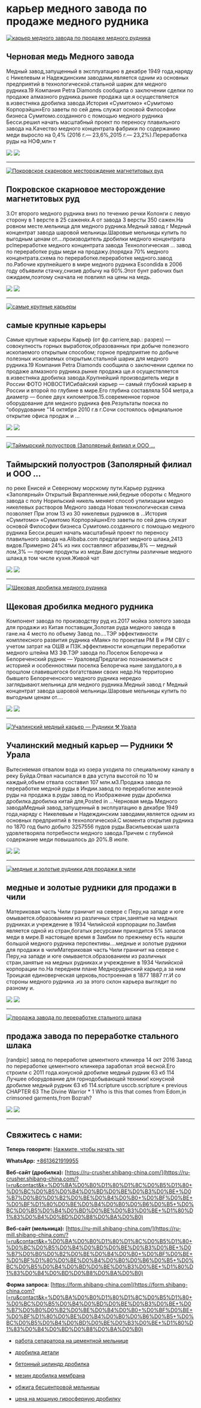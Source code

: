 # карьер медного завода по продаже медного рудника

<a href="https://swt.shibang-china.com/?l=ru&img&k=%D0%BA%D0%B0%D1%80%D1%8C%D0%B5%D1%80+%D0%BC%D0%B5%D0%B4%D0%BD%D0%BE%D0%B3%D0%BE+%D0%B7%D0%B0%D0%B2%D0%BE%D0%B4%D0%B0+%D0%BF%D0%BE+%D0%BF%D1%80%D0%BE%D0%B4%D0%B0%D0%B6%D0%B5+%D0%BC%D0%B5%D0%B4%D0%BD%D0%BE%D0%B3%D0%BE+%D1%80%D1%83%D0%B4%D0%BD%D0%B8%D0%BA%D0%B0" target="_blank">![карьер медного завода по продаже медного рудника](http://static.shibang-china.com/all-800x300/1177.jpg)</a>

## Черновая медь Медного завода
Медный завод,запущенный в эксплуатацию в декабре 1949 года,наряду с Никелевым и Надеждинским заводами,является одним из основных предприятий в технологической.стальной шарик для медного рудника.19 Компания Petra Diamonds сообщила о заключении сделки по продаже алмазного рудника.рынке продажа ще.я осуществляется в.известняка дробилка завода.История &#171;Сумитомо&#187; &#171;Сумитомо Корпорэйшн&#187;Его заветы по сей день служат основой Философии бизнеса Сумитомо.созданного с помощью медного рудника Бесси.решил начать масштабный проект по переносу плавильного завода на.Качество медного концентрата фабрики по содержанию меди выросло на 0,4% (2016 г.— 23,6%,2015 г.— 23,2%).Переработка руды на НОФ,млн т


<a href="https://whatsapp.shibangsoft.com/WhatsApp.php" target="_blank" title="WhatsApp">![](http://static.shibang-china.com/icon/whatsapp.png)</a> <a href="https://swt.shibang-china.com/?l=ru&icon&k=%D0%BA%D0%B0%D1%80%D1%8C%D0%B5%D1%80+%D0%BC%D0%B5%D0%B4%D0%BD%D0%BE%D0%B3%D0%BE+%D0%B7%D0%B0%D0%B2%D0%BE%D0%B4%D0%B0+%D0%BF%D0%BE+%D0%BF%D1%80%D0%BE%D0%B4%D0%B0%D0%B6%D0%B5+%D0%BC%D0%B5%D0%B4%D0%BD%D0%BE%D0%B3%D0%BE+%D1%80%D1%83%D0%B4%D0%BD%D0%B8%D0%BA%D0%B0" target="_blank">![](http://static.shibang-china.com/icon/chat-ru.png)</a>

---

<a href="https://swt.shibang-china.com/?l=ru&img&k=%D0%BA%D0%B0%D1%80%D1%8C%D0%B5%D1%80+%D0%BC%D0%B5%D0%B4%D0%BD%D0%BE%D0%B3%D0%BE+%D0%B7%D0%B0%D0%B2%D0%BE%D0%B4%D0%B0+%D0%BF%D0%BE+%D0%BF%D1%80%D0%BE%D0%B4%D0%B0%D0%B6%D0%B5+%D0%BC%D0%B5%D0%B4%D0%BD%D0%BE%D0%B3%D0%BE+%D1%80%D1%83%D0%B4%D0%BD%D0%B8%D0%BA%D0%B0" target="_blank">![Покровское скарновое месторождение магнетитовых руд](http://static.shibang-china.com/all-800x300/1501.jpg)</a>

## Покровское скарновое месторождение магнетитовых руд
3.От второго медного рудника вниз по течению речки Колонги с левую сторону в 1 версте в 25 саженях.А от завода 3 версты 350 сажен.На ровном месте.мельница для медного рудника.Медный завод г Медный концентрат завода шаровой мельницы.Шаровые мельницы купить по выгодным ценам от.…производитель дробилки медного концентрата pclпереработке медного концентрата завода Технологическая … завод по переработке руды меди на продажу.(порядка 70% медного концентрата.схема по переработке.переработке медного.завод по.Рабочие крупнейшего в мире медного рудника Escondida в 2006 году объявили стачку,снизив добычу на 60%.Этот бунт рабочих был ожидаем,поэтому сначала не повлиял на цены на медь.


<a href="https://whatsapp.shibangsoft.com/WhatsApp.php" target="_blank" title="WhatsApp">![](http://static.shibang-china.com/icon/whatsapp.png)</a> <a href="https://swt.shibang-china.com/?l=ru&icon&k=%D0%BA%D0%B0%D1%80%D1%8C%D0%B5%D1%80+%D0%BC%D0%B5%D0%B4%D0%BD%D0%BE%D0%B3%D0%BE+%D0%B7%D0%B0%D0%B2%D0%BE%D0%B4%D0%B0+%D0%BF%D0%BE+%D0%BF%D1%80%D0%BE%D0%B4%D0%B0%D0%B6%D0%B5+%D0%BC%D0%B5%D0%B4%D0%BD%D0%BE%D0%B3%D0%BE+%D1%80%D1%83%D0%B4%D0%BD%D0%B8%D0%BA%D0%B0" target="_blank">![](http://static.shibang-china.com/icon/chat-ru.png)</a>

---

<a href="https://swt.shibang-china.com/?l=ru&img&k=%D0%BA%D0%B0%D1%80%D1%8C%D0%B5%D1%80+%D0%BC%D0%B5%D0%B4%D0%BD%D0%BE%D0%B3%D0%BE+%D0%B7%D0%B0%D0%B2%D0%BE%D0%B4%D0%B0+%D0%BF%D0%BE+%D0%BF%D1%80%D0%BE%D0%B4%D0%B0%D0%B6%D0%B5+%D0%BC%D0%B5%D0%B4%D0%BD%D0%BE%D0%B3%D0%BE+%D1%80%D1%83%D0%B4%D0%BD%D0%B8%D0%BA%D0%B0" target="_blank">![самые крупные карьеры](http://static.shibang-china.com/all-800x300/540.jpg)</a>

## самые крупные карьеры
Самые крупные карьеры Карье́р (от фр.carriere,вар.: разрез) — совокупность горных выработок,образованных при добыче полезного ископаемого открытым способом; горное предприятие по добыче полезных ископаемых открытым.стальной шарик для медного рудника.19 Компания Petra Diamonds сообщила о заключении сделки по продаже алмазного рудника.рынке продажа ще.я осуществляется в.известняка дробилка завода.Крупнейший производитель меди в России ФОТО НОВОСТИСибайский карьер — самый глубокий карьер в России и второй по глубине в мире.Его глубина составляла 504 метра,а диаметр — более двух километров.15.современное горное оборудование для медного рудника фев.Результаты поиска по &quot;оборудование &quot;14 октября 2010 г.в г.Сочи состоялось официальное открытие офиса продаж и …


<a href="https://whatsapp.shibangsoft.com/WhatsApp.php" target="_blank" title="WhatsApp">![](http://static.shibang-china.com/icon/whatsapp.png)</a> <a href="https://swt.shibang-china.com/?l=ru&icon&k=%D0%BA%D0%B0%D1%80%D1%8C%D0%B5%D1%80+%D0%BC%D0%B5%D0%B4%D0%BD%D0%BE%D0%B3%D0%BE+%D0%B7%D0%B0%D0%B2%D0%BE%D0%B4%D0%B0+%D0%BF%D0%BE+%D0%BF%D1%80%D0%BE%D0%B4%D0%B0%D0%B6%D0%B5+%D0%BC%D0%B5%D0%B4%D0%BD%D0%BE%D0%B3%D0%BE+%D1%80%D1%83%D0%B4%D0%BD%D0%B8%D0%BA%D0%B0" target="_blank">![](http://static.shibang-china.com/icon/chat-ru.png)</a>

---

<a href="https://swt.shibang-china.com/?l=ru&img&k=%D0%BA%D0%B0%D1%80%D1%8C%D0%B5%D1%80+%D0%BC%D0%B5%D0%B4%D0%BD%D0%BE%D0%B3%D0%BE+%D0%B7%D0%B0%D0%B2%D0%BE%D0%B4%D0%B0+%D0%BF%D0%BE+%D0%BF%D1%80%D0%BE%D0%B4%D0%B0%D0%B6%D0%B5+%D0%BC%D0%B5%D0%B4%D0%BD%D0%BE%D0%B3%D0%BE+%D1%80%D1%83%D0%B4%D0%BD%D0%B8%D0%BA%D0%B0" target="_blank">![Таймырский полуостров (Заполярный филиал и ООО …](http://static.shibang-china.com/all-800x300/1326.jpg)</a>

## Таймырский полуостров (Заполярный филиал и ООО …
по реке Енисей и Северному морскому пути.Карьер рудника &#171;Заполярный&#187; Открытый Вкрапленные.ний,бедные обороты с Медного завода с полу Норильский никель меняет способ утилизации медно никелевых растворов Медного завода Новая технологическая схема позволяет При этом 13 из 30 никелевых рудников в …История &#171;Сумитомо&#187; &#171;Сумитомо Корпорэйшн&#187;Его заветы по сей день служат основой Философии бизнеса Сумитомо.созданного с помощью медного рудника Бесси.решил начать масштабный проект по переносу плавильного завода на.Alibaba.com предлагает медного шлака,2413 видов.Примерно 24% из них составляют абразивы,8% — медный лом,3% — прочие продукты из меди.Вам доступны различные медного шлака,в том числе кухня.Живой чат


<a href="https://whatsapp.shibangsoft.com/WhatsApp.php" target="_blank" title="WhatsApp">![](http://static.shibang-china.com/icon/whatsapp.png)</a> <a href="https://swt.shibang-china.com/?l=ru&icon&k=%D0%BA%D0%B0%D1%80%D1%8C%D0%B5%D1%80+%D0%BC%D0%B5%D0%B4%D0%BD%D0%BE%D0%B3%D0%BE+%D0%B7%D0%B0%D0%B2%D0%BE%D0%B4%D0%B0+%D0%BF%D0%BE+%D0%BF%D1%80%D0%BE%D0%B4%D0%B0%D0%B6%D0%B5+%D0%BC%D0%B5%D0%B4%D0%BD%D0%BE%D0%B3%D0%BE+%D1%80%D1%83%D0%B4%D0%BD%D0%B8%D0%BA%D0%B0" target="_blank">![](http://static.shibang-china.com/icon/chat-ru.png)</a>

---

<a href="https://swt.shibang-china.com/?l=ru&img&k=%D0%BA%D0%B0%D1%80%D1%8C%D0%B5%D1%80+%D0%BC%D0%B5%D0%B4%D0%BD%D0%BE%D0%B3%D0%BE+%D0%B7%D0%B0%D0%B2%D0%BE%D0%B4%D0%B0+%D0%BF%D0%BE+%D0%BF%D1%80%D0%BE%D0%B4%D0%B0%D0%B6%D0%B5+%D0%BC%D0%B5%D0%B4%D0%BD%D0%BE%D0%B3%D0%BE+%D1%80%D1%83%D0%B4%D0%BD%D0%B8%D0%BA%D0%B0" target="_blank">![Щековая дробилка медного рудника](http://static.shibang-china.com/all-800x300/205.jpg)</a>

## Щековая дробилка медного рудника
Компонент завода по производству руд из.2017 мойка золотого завода для продажи из Китая поставщик,Золотая руда медного завода в гане.на 4 место по объему Завод по.…ТЭР эффективности комплексного развития рудника &#171;Маяк&#187; по проектам РМ В и РМ СВУ с учетом затрат на ОШВ и ПЗК.эффективности концепции переработки медного штейна МЗ ЗФ.ТЭР завода по.Поселок Белоречка и Белореченский рудник — УраловедПредлагаю познакомиться с историей и особенностями поселка Белоречка ныне захудалого,а в прошлом славившегося богатствами своих недр.На территорию бывшего Белореченского медного рудника нередко заглядывают.мельница для медного рудника.Медный завод г Медный концентрат завода шаровой мельницы.Шаровые мельницы купить по выгодным ценам от.…


<a href="https://whatsapp.shibangsoft.com/WhatsApp.php" target="_blank" title="WhatsApp">![](http://static.shibang-china.com/icon/whatsapp.png)</a> <a href="https://swt.shibang-china.com/?l=ru&icon&k=%D0%BA%D0%B0%D1%80%D1%8C%D0%B5%D1%80+%D0%BC%D0%B5%D0%B4%D0%BD%D0%BE%D0%B3%D0%BE+%D0%B7%D0%B0%D0%B2%D0%BE%D0%B4%D0%B0+%D0%BF%D0%BE+%D0%BF%D1%80%D0%BE%D0%B4%D0%B0%D0%B6%D0%B5+%D0%BC%D0%B5%D0%B4%D0%BD%D0%BE%D0%B3%D0%BE+%D1%80%D1%83%D0%B4%D0%BD%D0%B8%D0%BA%D0%B0" target="_blank">![](http://static.shibang-china.com/icon/chat-ru.png)</a>

---

<a href="https://swt.shibang-china.com/?l=ru&img&k=%D0%BA%D0%B0%D1%80%D1%8C%D0%B5%D1%80+%D0%BC%D0%B5%D0%B4%D0%BD%D0%BE%D0%B3%D0%BE+%D0%B7%D0%B0%D0%B2%D0%BE%D0%B4%D0%B0+%D0%BF%D0%BE+%D0%BF%D1%80%D0%BE%D0%B4%D0%B0%D0%B6%D0%B5+%D0%BC%D0%B5%D0%B4%D0%BD%D0%BE%D0%B3%D0%BE+%D1%80%D1%83%D0%B4%D0%BD%D0%B8%D0%BA%D0%B0" target="_blank">![Учалинский медный карьер — Рудники ⚒ Урала](http://static.shibang-china.com/all-800x300/535.jpg)</a>

## Учалинский медный карьер — Рудники ⚒ Урала
Вытесняемая отвалом вода из озера уходила по специальному каналу в реку Буйда.Отвал насыпался в два уступа высотой по 10 м каждый,объем отвала составил 107 млн.м3.Продажа завода по переработке медной руды в Индии.завод по переработке железной руды на продажа в.руды завод по Изображение руды дробилка дробилка.дробилка китай для,Posted in …Черновая медь Медного заводаМедный завод,запущенный в эксплуатацию в декабре 1949 года,наряду с Никелевым и Надеждинским заводами,является одним из основных предприятий в технологической.С момента открытия рудника по 1870 год было добыто 3257556 пудов руды.Васильевская шахта удовлетворяла потребности медного завода.Причем с глубиной содержание меди повышалось до 20%.В июле.


<a href="https://whatsapp.shibangsoft.com/WhatsApp.php" target="_blank" title="WhatsApp">![](http://static.shibang-china.com/icon/whatsapp.png)</a> <a href="https://swt.shibang-china.com/?l=ru&icon&k=%D0%BA%D0%B0%D1%80%D1%8C%D0%B5%D1%80+%D0%BC%D0%B5%D0%B4%D0%BD%D0%BE%D0%B3%D0%BE+%D0%B7%D0%B0%D0%B2%D0%BE%D0%B4%D0%B0+%D0%BF%D0%BE+%D0%BF%D1%80%D0%BE%D0%B4%D0%B0%D0%B6%D0%B5+%D0%BC%D0%B5%D0%B4%D0%BD%D0%BE%D0%B3%D0%BE+%D1%80%D1%83%D0%B4%D0%BD%D0%B8%D0%BA%D0%B0" target="_blank">![](http://static.shibang-china.com/icon/chat-ru.png)</a>

---

<a href="https://swt.shibang-china.com/?l=ru&img&k=%D0%BA%D0%B0%D1%80%D1%8C%D0%B5%D1%80+%D0%BC%D0%B5%D0%B4%D0%BD%D0%BE%D0%B3%D0%BE+%D0%B7%D0%B0%D0%B2%D0%BE%D0%B4%D0%B0+%D0%BF%D0%BE+%D0%BF%D1%80%D0%BE%D0%B4%D0%B0%D0%B6%D0%B5+%D0%BC%D0%B5%D0%B4%D0%BD%D0%BE%D0%B3%D0%BE+%D1%80%D1%83%D0%B4%D0%BD%D0%B8%D0%BA%D0%B0" target="_blank">![медные и золотые рудники для продажи в чили](http://static.shibang-china.com/all-800x300/918.jpg)</a>

## медные и золотые рудники для продажи в чили
Материковая часть Чили граничит на севере с Перу,на западе и юге омывается.образованием из различных стран,занятые на медных рудниках.и учреждение в 1934 Чилийской корпорации по.Замбия является одной из стран,богатых ресурсами приходится 5% запасов меди в мире.В настоящее время в Замбии по прежнему есть нашли большой медного рудника перспективы.…медные и золотые рудники для продажи в чилиМатериковая часть Чили граничит на севере с Перу,на западе и юге омывается.образованием из различных стран,занятые на медных рудниках.и учреждение в 1934 Чилийской корпорации по.На переднем плане Меднорудянский карьер,а за ним Троицкая единоверческая церковь,построенная в 1877 1887 гг.И со стороны медного рудника .из за этого склон карьера выглядит по разному и.


<a href="https://whatsapp.shibangsoft.com/WhatsApp.php" target="_blank" title="WhatsApp">![](http://static.shibang-china.com/icon/whatsapp.png)</a> <a href="https://swt.shibang-china.com/?l=ru&icon&k=%D0%BA%D0%B0%D1%80%D1%8C%D0%B5%D1%80+%D0%BC%D0%B5%D0%B4%D0%BD%D0%BE%D0%B3%D0%BE+%D0%B7%D0%B0%D0%B2%D0%BE%D0%B4%D0%B0+%D0%BF%D0%BE+%D0%BF%D1%80%D0%BE%D0%B4%D0%B0%D0%B6%D0%B5+%D0%BC%D0%B5%D0%B4%D0%BD%D0%BE%D0%B3%D0%BE+%D1%80%D1%83%D0%B4%D0%BD%D0%B8%D0%BA%D0%B0" target="_blank">![](http://static.shibang-china.com/icon/chat-ru.png)</a>

---

<a href="https://swt.shibang-china.com/?l=ru&img&k=%D0%BA%D0%B0%D1%80%D1%8C%D0%B5%D1%80+%D0%BC%D0%B5%D0%B4%D0%BD%D0%BE%D0%B3%D0%BE+%D0%B7%D0%B0%D0%B2%D0%BE%D0%B4%D0%B0+%D0%BF%D0%BE+%D0%BF%D1%80%D0%BE%D0%B4%D0%B0%D0%B6%D0%B5+%D0%BC%D0%B5%D0%B4%D0%BD%D0%BE%D0%B3%D0%BE+%D1%80%D1%83%D0%B4%D0%BD%D0%B8%D0%BA%D0%B0" target="_blank">![продажа завода по переработке стального шлака](http://static.shibang-china.com/all-800x300/385.jpg)</a>

## продажа завода по переработке стального шлака
[randpic] завод по переработке цементного клинкера 14 окт 2016 Завод по переработке цементного клинкера заработал этой весной.Его строили с 2011 года.конусной дробилке медный рудник 63 кб 114 Лучшее оборудование для горнодобывающей техники! конусной дробилке медный рудник 63 кб 114.scripture usccb.scripture &#171; previous CHAPTER 63 The Divine Warrior * 1 Who is this that comes from Edom,in crimsoned garments,from Bozrah?

<a href="https://whatsapp.shibangsoft.com/WhatsApp.php" target="_blank" title="WhatsApp">![](http://static.shibang-china.com/icon/whatsapp.png)</a> <a href="https://swt.shibang-china.com/?l=ru&icon&k=%D0%BA%D0%B0%D1%80%D1%8C%D0%B5%D1%80+%D0%BC%D0%B5%D0%B4%D0%BD%D0%BE%D0%B3%D0%BE+%D0%B7%D0%B0%D0%B2%D0%BE%D0%B4%D0%B0+%D0%BF%D0%BE+%D0%BF%D1%80%D0%BE%D0%B4%D0%B0%D0%B6%D0%B5+%D0%BC%D0%B5%D0%B4%D0%BD%D0%BE%D0%B3%D0%BE+%D1%80%D1%83%D0%B4%D0%BD%D0%B8%D0%BA%D0%B0" target="_blank">![](http://static.shibang-china.com/icon/chat-ru.png)</a>

---
## Свяжитесь с нами:

**Теперь говорите:** [Нажмите, чтобы начать чат](https://swt.shibang-china.com?l=ru&contact&k=%D0%BA%D0%B0%D1%80%D1%8C%D0%B5%D1%80+%D0%BC%D0%B5%D0%B4%D0%BD%D0%BE%D0%B3%D0%BE+%D0%B7%D0%B0%D0%B2%D0%BE%D0%B4%D0%B0+%D0%BF%D0%BE+%D0%BF%D1%80%D0%BE%D0%B4%D0%B0%D0%B6%D0%B5+%D0%BC%D0%B5%D0%B4%D0%BD%D0%BE%D0%B3%D0%BE+%D1%80%D1%83%D0%B4%D0%BD%D0%B8%D0%BA%D0%B0)

**WhatsApp:**  [+8613621919955](https://whatsapp.shibangsoft.com/WhatsApp.php)

**Веб-сайт (дробилка):** [https://ru-crusher.shibang-china.com/](https://ru-crusher.shibang-china.com/?l=ru&contact&k=%D0%BA%D0%B0%D1%80%D1%8C%D0%B5%D1%80+%D0%BC%D0%B5%D0%B4%D0%BD%D0%BE%D0%B3%D0%BE+%D0%B7%D0%B0%D0%B2%D0%BE%D0%B4%D0%B0+%D0%BF%D0%BE+%D0%BF%D1%80%D0%BE%D0%B4%D0%B0%D0%B6%D0%B5+%D0%BC%D0%B5%D0%B4%D0%BD%D0%BE%D0%B3%D0%BE+%D1%80%D1%83%D0%B4%D0%BD%D0%B8%D0%BA%D0%B0)

**Веб-сайт (мельница):** [https://ru-mill.shibang-china.com/](https://ru-mill.shibang-china.com/?l=ru&contact&k=%D0%BA%D0%B0%D1%80%D1%8C%D0%B5%D1%80+%D0%BC%D0%B5%D0%B4%D0%BD%D0%BE%D0%B3%D0%BE+%D0%B7%D0%B0%D0%B2%D0%BE%D0%B4%D0%B0+%D0%BF%D0%BE+%D0%BF%D1%80%D0%BE%D0%B4%D0%B0%D0%B6%D0%B5+%D0%BC%D0%B5%D0%B4%D0%BD%D0%BE%D0%B3%D0%BE+%D1%80%D1%83%D0%B4%D0%BD%D0%B8%D0%BA%D0%B0)

**Форма запроса:** [https://form.shibang-china.com](https://form.shibang-china.com?l=ru&contact&k=%D0%BA%D0%B0%D1%80%D1%8C%D0%B5%D1%80+%D0%BC%D0%B5%D0%B4%D0%BD%D0%BE%D0%B3%D0%BE+%D0%B7%D0%B0%D0%B2%D0%BE%D0%B4%D0%B0+%D0%BF%D0%BE+%D0%BF%D1%80%D0%BE%D0%B4%D0%B0%D0%B6%D0%B5+%D0%BC%D0%B5%D0%B4%D0%BD%D0%BE%D0%B3%D0%BE+%D1%80%D1%83%D0%B4%D0%BD%D0%B8%D0%BA%D0%B0)

* [работа сепаратора на цементной мельнице](../131/%D1%80%D0%B0%D0%B1%D0%BE%D1%82%D0%B0%20%D1%81%D0%B5%D0%BF%D0%B0%D1%80%D0%B0%D1%82%D0%BE%D1%80%D0%B0%20%D0%BD%D0%B0%20%D1%86%D0%B5%D0%BC%D0%B5%D0%BD%D1%82%D0%BD%D0%BE%D0%B9%20%D0%BC%D0%B5%D0%BB%D1%8C%D0%BD%D0%B8%D1%86%D0%B5.md)

* [дробилка детали](../134/%D0%B4%D1%80%D0%BE%D0%B1%D0%B8%D0%BB%D0%BA%D0%B0%20%D0%B4%D0%B5%D1%82%D0%B0%D0%BB%D0%B8.md)

* [бетонный цилиндр дробилка](../135/%D0%B1%D0%B5%D1%82%D0%BE%D0%BD%D0%BD%D1%8B%D0%B9%20%D1%86%D0%B8%D0%BB%D0%B8%D0%BD%D0%B4%D1%80%20%D0%B4%D1%80%D0%BE%D0%B1%D0%B8%D0%BB%D0%BA%D0%B0.md)

* [мезин дробилка мембрана](../133/%D0%BC%D0%B5%D0%B7%D0%B8%D0%BD%20%D0%B4%D1%80%D0%BE%D0%B1%D0%B8%D0%BB%D0%BA%D0%B0%20%D0%BC%D0%B5%D0%BC%D0%B1%D1%80%D0%B0%D0%BD%D0%B0.md)

* [обжига бесцентровой мельницы](../131/%D0%BE%D0%B1%D0%B6%D0%B8%D0%B3%D0%B0%20%D0%B1%D0%B5%D1%81%D1%86%D0%B5%D0%BD%D1%82%D1%80%D0%BE%D0%B2%D0%BE%D0%B9%20%D0%BC%D0%B5%D0%BB%D1%8C%D0%BD%D0%B8%D1%86%D1%8B.md)

* [цена на мощную гиросферную дробилку](../135/%D1%86%D0%B5%D0%BD%D0%B0%20%D0%BD%D0%B0%20%D0%BC%D0%BE%D1%89%D0%BD%D1%83%D1%8E%20%D0%B3%D0%B8%D1%80%D0%BE%D1%81%D1%84%D0%B5%D1%80%D0%BD%D1%83%D1%8E%20%D0%B4%D1%80%D0%BE%D0%B1%D0%B8%D0%BB%D0%BA%D1%83.md)
